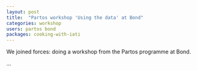 ```yaml
---
layout: post
title:  "Partos workshop 'Using the data' at Bond"
categories: workshop
users: partos bond
packages: cooking-with-iati
---
```


We joined forces: doing a workshop from the Partos programme at Bond.

...
